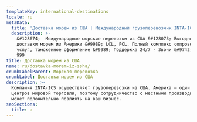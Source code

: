 ```yaml
---
templateKey: international-destinations
locale: ru
metaData:
  title: 'Доставка морем из США | Международный грузоперевозчик INTA-ICS '
  description: >-
    &#128674;  Международные морские перевозки из США &#128073; Выгодные тарифы
    доставки морем из Америки &#9989; LCL, FCL. Полный комплекс сопроводительных
    услуг, таможенное оформление &#9989; Поддержка 24/7 - Звони &#9742; 068 5555
    999
title: Доставка морем из США
name: ru/dostavka-morem-iz-ssha/
crumbLabelParent: Морская перевозка
crumbLabel: Доставка морем из США
description: >-
  Компания INTA-ICS осуществляет грузоперевозки из США. Америка — один из
  центров мировой торговли, поэтому сотрудничество с местными производителями
  может положительно повлиять на ваш бизнес.
seoSections:
  title: а
---
```

